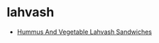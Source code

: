 # lahvash

 * [Hummus And Vegetable Lahvash Sandwiches](../../index/h/hummus-and-vegetable-lahvash-sandwiches-12495.json)
